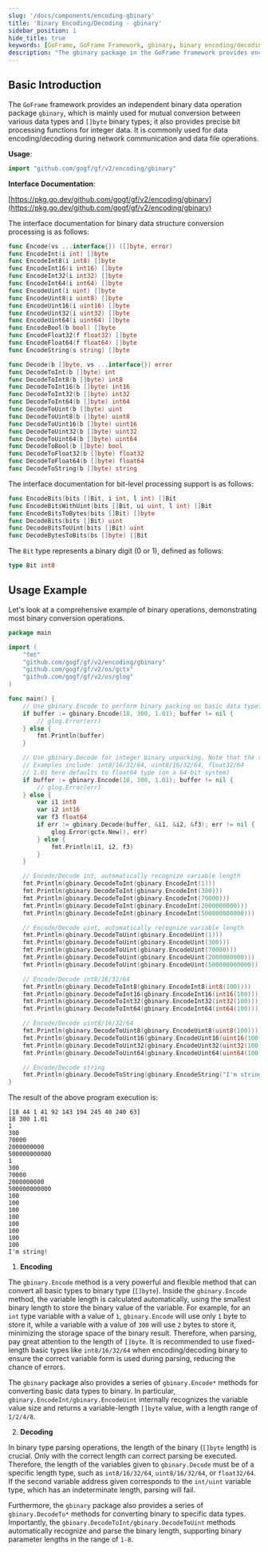 ```yaml
---
slug: '/docs/components/encoding-gbinary'
title: 'Binary Encoding/Decoding - gbinary'
sidebar_position: 1
hide_title: true
keywords: [GoFrame, GoFrame Framework, gbinary, binary encoding/decoding, data conversion, network communication, data encoding, decoding, integer processing, bit manipulation]
description: "The gbinary package in the GoFrame framework provides encoding and decoding functionality for converting between binary data and various data types. It is widely used in network communication and data file operations. It supports precise bit processing for integer data and offers a range of encoding and decoding interfaces to ensure efficient data conversion across different types and platforms."
---
```


## Basic Introduction

The `GoFrame` framework provides an independent binary data operation package `gbinary`, which is mainly used for mutual conversion between various data types and `[]byte` binary types; it also provides precise bit processing functions for integer data. It is commonly used for data encoding/decoding during network communication and data file operations.

**Usage**:

```go
import "github.com/gogf/gf/v2/encoding/gbinary"
```

**Interface Documentation**:

[https://pkg.go.dev/github.com/gogf/gf/v2/encoding/gbinary](https://pkg.go.dev/github.com/gogf/gf/v2/encoding/gbinary)

The interface documentation for binary data structure conversion processing is as follows:

```go
func Encode(vs ...interface{}) ([]byte, error)
func EncodeInt(i int) []byte
func EncodeInt8(i int8) []byte
func EncodeInt16(i int16) []byte
func EncodeInt32(i int32) []byte
func EncodeInt64(i int64) []byte
func EncodeUint(i uint) []byte
func EncodeUint8(i uint8) []byte
func EncodeUint16(i uint16) []byte
func EncodeUint32(i uint32) []byte
func EncodeUint64(i uint64) []byte
func EncodeBool(b bool) []byte
func EncodeFloat32(f float32) []byte
func EncodeFloat64(f float64) []byte
func EncodeString(s string) []byte

func Decode(b []byte, vs ...interface{}) error
func DecodeToInt(b []byte) int
func DecodeToInt8(b []byte) int8
func DecodeToInt16(b []byte) int16
func DecodeToInt32(b []byte) int32
func DecodeToInt64(b []byte) int64
func DecodeToUint(b []byte) uint
func DecodeToUint8(b []byte) uint8
func DecodeToUint16(b []byte) uint16
func DecodeToUint32(b []byte) uint32
func DecodeToUint64(b []byte) uint64
func DecodeToBool(b []byte) bool
func DecodeToFloat32(b []byte) float32
func DecodeToFloat64(b []byte) float64
func DecodeToString(b []byte) string
```

The interface documentation for bit-level processing support is as follows:

```go
func EncodeBits(bits []Bit, i int, l int) []Bit
func EncodeBitsWithUint(bits []Bit, ui uint, l int) []Bit
func EncodeBitsToBytes(bits []Bit) []byte
func DecodeBits(bits []Bit) uint
func DecodeBitsToUint(bits []Bit) uint
func DecodeBytesToBits(bs []byte) []Bit
```

The `Bit` type represents a binary digit (0 or 1), defined as follows:

```go
type Bit int8
```

## Usage Example

Let's look at a comprehensive example of binary operations, demonstrating most binary conversion operations.

```go
package main

import (
    "fmt"
    "github.com/gogf/gf/v2/encoding/gbinary"
    "github.com/gogf/gf/v2/os/gctx"
    "github.com/gogf/gf/v2/os/glog"
)

func main() {
    // Use gbinary.Encode to perform binary packing on basic data types
    if buffer := gbinary.Encode(18, 300, 1.01); buffer != nil {
        // glog.Error(err)
    } else {
        fmt.Println(buffer)
    }

    // Use gbinary.Decode for integer binary unpacking. Note that the second and subsequent parameters are pointers to fixed-length integer variables.
    // Examples include: int8/16/32/64, uint8/16/32/64, float32/64
    // 1.01 here defaults to float64 type (on a 64-bit system)
    if buffer := gbinary.Encode(18, 300, 1.01); buffer != nil {
        // glog.Error(err)
    } else {
        var i1 int8
        var i2 int16
        var f3 float64
        if err := gbinary.Decode(buffer, &i1, &i2, &f3); err != nil {
            glog.Error(gctx.New(), err)
        } else {
            fmt.Println(i1, i2, f3)
        }
    }

    // Encode/Decode int, automatically recognize variable length
    fmt.Println(gbinary.DecodeToInt(gbinary.EncodeInt(1)))
    fmt.Println(gbinary.DecodeToInt(gbinary.EncodeInt(300)))
    fmt.Println(gbinary.DecodeToInt(gbinary.EncodeInt(70000)))
    fmt.Println(gbinary.DecodeToInt(gbinary.EncodeInt(2000000000)))
    fmt.Println(gbinary.DecodeToInt(gbinary.EncodeInt(500000000000)))

    // Encode/Decode uint, automatically recognize variable length
    fmt.Println(gbinary.DecodeToUint(gbinary.EncodeUint(1)))
    fmt.Println(gbinary.DecodeToUint(gbinary.EncodeUint(300)))
    fmt.Println(gbinary.DecodeToUint(gbinary.EncodeUint(70000)))
    fmt.Println(gbinary.DecodeToUint(gbinary.EncodeUint(2000000000)))
    fmt.Println(gbinary.DecodeToUint(gbinary.EncodeUint(500000000000)))

    // Encode/Decode int8/16/32/64
    fmt.Println(gbinary.DecodeToInt8(gbinary.EncodeInt8(int8(100))))
    fmt.Println(gbinary.DecodeToInt16(gbinary.EncodeInt16(int16(100))))
    fmt.Println(gbinary.DecodeToInt32(gbinary.EncodeInt32(int32(100))))
    fmt.Println(gbinary.DecodeToInt64(gbinary.EncodeInt64(int64(100))))

    // Encode/Decode uint8/16/32/64
    fmt.Println(gbinary.DecodeToUint8(gbinary.EncodeUint8(uint8(100))))
    fmt.Println(gbinary.DecodeToUint16(gbinary.EncodeUint16(uint16(100))))
    fmt.Println(gbinary.DecodeToUint32(gbinary.EncodeUint32(uint32(100))))
    fmt.Println(gbinary.DecodeToUint64(gbinary.EncodeUint64(uint64(100))))

    // Encode/Decode string
    fmt.Println(gbinary.DecodeToString(gbinary.EncodeString("I'm string!")))
}
```

The result of the above program execution is:

```
[18 44 1 41 92 143 194 245 40 240 63]
18 300 1.01
1
300
70000
2000000000
500000000000
1
300
70000
2000000000
500000000000
100
100
100
100
100
100
100
100
I'm string!
```

1. **Encoding**

The `gbinary.Encode` method is a very powerful and flexible method that can convert all basic types to binary type (`[]byte`). Inside the `gbinary.Encode` method, the variable length is calculated automatically, using the smallest binary length to store the binary value of the variable. For example, for an `int` type variable with a value of `1`, `gbinary.Encode` will use only `1` byte to store it, while a variable with a value of `300` will use `2` bytes to store it, minimizing the storage space of the binary result. Therefore, when parsing, pay great attention to the length of `[]byte`. It is recommended to use fixed-length basic types like `int8/16/32/64` when encoding/decoding binary to ensure the correct variable form is used during parsing, reducing the chance of errors.

The `gbinary` package also provides a series of `gbinary.Encode*` methods for converting basic data types to binary. In particular, `gbinary.EncodeInt/gbinary.EncodeUint` internally recognizes the variable value size and returns a variable-length `[]byte` value, with a length range of `1/2/4/8`.

2. **Decoding**

In binary type parsing operations, the length of the binary (`[]byte` length) is crucial. Only with the correct length can correct parsing be executed. Therefore, the length of the variables given to `gbinary.Decode` must be of a specific length type, such as `int8/16/32/64`, `uint8/16/32/64`, or `float32/64`. If the second variable address given corresponds to the `int/uint` variable type, which has an indeterminate length, parsing will fail.

Furthermore, the `gbinary` package also provides a series of `gbinary.DecodeTo*` methods for converting binary to specific data types. Importantly, the `gbinary.DecodeToInt/gbinary.DecodeToUint` methods automatically recognize and parse the binary length, supporting binary parameter lengths in the range of `1-8`.